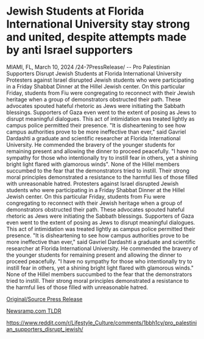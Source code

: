 # Jewish Students at Florida International University stay strong and united, despite attempts made by anti Israel supporters

MIAMI, FL, March 10, 2024 /24-7PressRelease/ -- Pro Palestinian Supporters Disrupt Jewish Students at Florida International University  Protesters against Israel disrupted Jewish students who were participating in a Friday Shabbat Dinner at the Hillel Jewish center. On this particular Friday, students from Fiu were congregating to reconnect with their Jewish heritage when a group of demonstrators obstructed their path. These advocates spouted hateful rhetoric as Jews were initiating the Sabbath blessings.   Supporters of Gaza even went to the extent of posing as Jews to disrupt meaningful dialogues. This act of intimidation was treated lightly as campus police permitted their presence. "It is disheartening to see how campus authorities prove to be more ineffective than ever," said Gavriel Dardashti a graduate and scientific researcher at Florida International University. He commended the bravery of the younger students for remaining present and allowing the dinner to proceed peacefully. "I have no sympathy for those who intentionally try to instill fear in others, yet a shining bright light flared with glamorous winds". None of the Hillel members succumbed to the fear that the demonstrators tried to instill. Their strong moral principles demonstrated a resistance to the harmful lies of those filled with unreasonable hatred.  Protesters against Israel disrupted Jewish students who were participating in a Friday Shabbat Dinner at the Hillel Jewish center. On this particular Friday, students from Fiu were congregating to reconnect with their Jewish heritage when a group of demonstrators obstructed their path. These advocates spouted hateful rhetoric as Jews were initiating the Sabbath blessings.   Supporters of Gaza even went to the extent of posing as Jews to disrupt meaningful dialogues. This act of intimidation was treated lightly as campus police permitted their presence. "It is disheartening to see how campus authorities prove to be more ineffective than ever," said Gavriel Dardashti a graduate and scientific researcher at Florida International University. He commended the bravery of the younger students for remaining present and allowing the dinner to proceed peacefully. "I have no sympathy for those who intentionally try to instill fear in others, yet a shining bright light flared with glamorous winds." None of the Hillel members succumbed to the fear that the demonstrators tried to instill. Their strong moral principles demonstrated a resistance to the harmful lies of those filled with unreasonable hatred. 

[Original/Source Press Release](https://www.24-7pressrelease.com/press-release/509161/jewish-students-at-florida-international-university-stay-strong-and-united-despite-attempts-made-by-anti-israel-supporters)
                    

[Newsramp.com TLDR](None) 

https://www.reddit.com/r/Lifestyle_Culture/comments/1bbh1cy/pro_palestinian_supporters_disrupt_jewish/